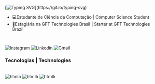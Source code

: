 [![Typing SVG](https://readme-typing-svg.herokuapp.com?font=Fira+Code&pause=2000&color=34F700&width=400&lines=👩🏽‍💻Olá%2C+me+chamo+Isabella+Suto;+Hi+there,+i'm+Isabella+Suto;)](https://git.io/typing-svg)

<ul>
  
  <li>💻Estudante de Ciência da Computação | Computer Science Student</li>

  <li>🚀Estagiária na GFT Technologies Brasil | Starter at GFT Technologies Brazil</li>
</ul>
<br>

[![Instagram](https://img.shields.io/badge/Instagram-E4405F?style=for-the-badge&logo=instagram&logoColor=white)](https://www.instagram.com/bellasut0/)
[![Linkedin](https://img.shields.io/badge/LinkedIn-0077B5?style=for-the-badge&logo=linkedin&logoColor=white)](www.linkedin.com/in/isabella-suto2)
[![Gmail](https://img.shields.io/badge/Gmail-D14836?style=for-the-badge&logo=gmail&logoColor=white)](https://mail.google.com/mail/u/1/#inbox?compose=CllgCJvmZPQNFnrLQmTFLRptDRbzVLntNrSDzgCBrKPSKRThDhdtZMXWtwCQcjctSZxqHvKFpgB)


### Tecnologias | Technologies
<div style="display:inline_block" ><br/>
  <img align="center"alt="html5"src="https://img.shields.io/badge/Java-ED8B00?style=for-the-badge&logo=java&logoColor=white"/>
<img align="center"alt="html5"src="https://img.shields.io/badge/Spring-6DB33F?style=for-the-badge&logo=spring&logoColor=white"/>
  <img align="center"alt="html5"src="https://img.shields.io/badge/JavaScript-F7DF1E?style=for-the-badge&logo=javascript&logoColor=black"/>
  </div>
